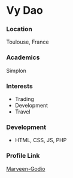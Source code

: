 # Vy Dao 

### Location

Toulouse, France

### Academics

Simplon 

### Interests

- Trading
- Development
- Travel

### Development

- HTML, CSS, JS, PHP

### Profile Link

[Marveen-Godio](https://github.com/Marveen-Godio)

